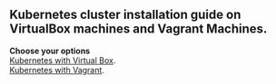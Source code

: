## Kubernetes cluster installation guide on VirtualBox machines and Vagrant Machines. 
**Choose your options**    
[Kubernetes with Virtual Box](https://github.com/shakeer-linux/kubernetes/blob/master/Installation_on_VMs.md).  
[Kubernetes with Vagrant](https://github.com/shakeer-linux/kubernetes/blob/master/Installation_on_vagrant.md).  

